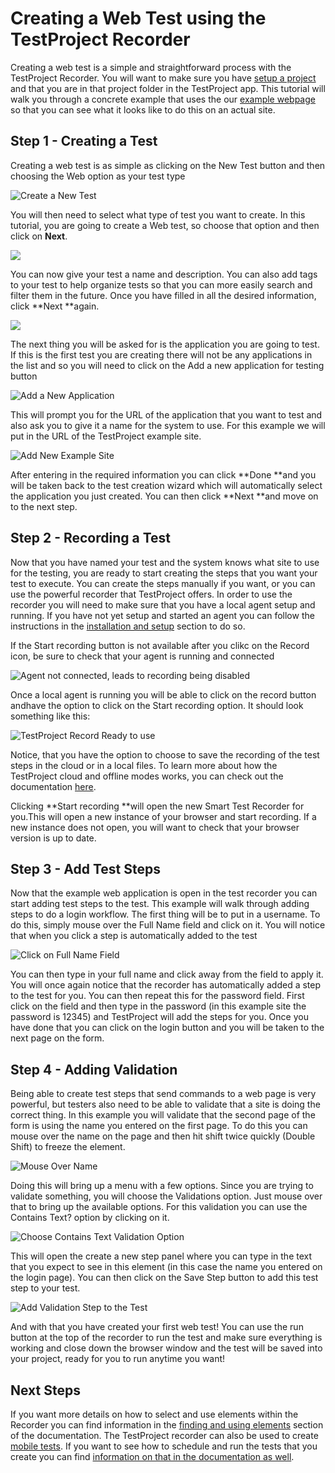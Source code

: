 # Creating a Web Test using the TestProject Recorder

Creating a web test is a simple and straightforward process with the TestProject Recorder. You will want to make sure you have [setup a project](introduction-to-web-testing.md#getting-ready) and that you are in that project folder in the TestProject app.  This tutorial will walk you through a concrete example that uses the our [example webpage](https://example.testproject.io) so that you can see what it looks like to do this on an actual site.&#x20;

## Step 1 - Creating a Test

Creating a web test is as simple as clicking on the New Test button and then choosing the Web option as your test type

![Create a New Test](<../../.gitbook/assets/image (255).png>)

You will then need to select what type of test you want to create. In this tutorial, you are going to create a Web test, so choose that option and then click on **Next**.

![](<../../.gitbook/assets/image (360).png>)

You can now give your test a name and description. You can also add tags to your test to help organize tests so that you can more easily search and filter them in the future. Once you have filled in all the desired information, click **Next **again.&#x20;

![](<../../.gitbook/assets/image (259).png>)

The next thing you will be asked for is the application you are going to test. If this is the first test you are creating there will not be any applications in the list and so you will need to click on the Add a new application for testing button

![Add a New Application](<../../.gitbook/assets/image (116).png>)

This will prompt you for the URL of the application that you want to test and also ask you to give it a name for the system to use. For this example we will put in the URL of the TestProject example site.

![Add New Example Site](<../../.gitbook/assets/image (216).png>)

After entering in the required information you can click **Done **and you will be taken back to the test creation wizard which will automatically select the application you just created. You can then click **Next **and move on to the next step.

## Step 2 - Recording a Test

Now that you have named your test and the system knows what site to use for the testing, you are ready to start creating the steps that you want your test to execute.  You can create the steps manually if you want, or you can use the powerful recorder that TestProject offers. In order to use the recorder you will need to make sure that you have a local agent setup and running.  If you have not yet setup and started an agent you can follow the instructions in the [installation and setup](../../getting-started/installation-and-setup.md) section to do so. &#x20;

If the Start recording button is not available after you clikc on the Record icon, be sure to check that your agent is running and connected

![Agent not connected, leads to recording being disabled](<../../.gitbook/assets/image (267).png>)

Once a local agent is running you will be able to click on the record button andhave the option to click on the Start recording option.  It should look something like this:

![TestProject Record Ready to use](<../../.gitbook/assets/image (342).png>)

Notice, that you have the option to choose to save the recording of the test steps in the cloud or in a local files. To learn more about how the TestProject cloud and offline modes works, you can check out the documentation [here](../../getting-started/hybrid-cloud-and-offline-mode/).&#x20;

Clicking **Start recording **will open the new Smart Test Recorder for you.This will open a new instance of your browser and start recording. If a new instance does not open, you will want to check that your browser version is up to date.

## Step 3 - Add Test Steps

Now that the example web application is open in the test recorder you can start adding test steps to the test. This example will walk through adding steps to do a login workflow. The first thing will be to put in a username. To do this, simply mouse over the Full Name field and click on it.  You will notice that when you click a step is automatically added to the test

![Click on Full Name Field](<../../.gitbook/assets/image (168).png>)

You can then type in your full name and click away from the field to apply it.  You will once again notice that the recorder has automatically added a step to the test for you. You can then repeat this for the password field. First click on the field and then type in the password (in this example site the password is 12345) and TestProject will add the steps for you.  Once you have done that you can click on the login button and you will be taken to the next page on the form.&#x20;

## Step 4 - Adding Validation

Being able to create test steps that send commands to a web page is very powerful, but testers also need to be able to validate that a site is doing the correct thing. In this example you will validate that the second page of the form is using the name you entered on the first page. To do this you can mouse over the name on the page and then hit shift twice quickly (Double Shift) to freeze the element.

![Mouse Over Name](<../../.gitbook/assets/image (44) (1).png>)

Doing this will bring up a menu with a few options. Since you are trying to validate something, you will choose the Validations option. Just mouse over that to bring up the available options. For this validation you can use the Contains Text? option by clicking on it.

![Choose Contains Text Validation Option](<../../.gitbook/assets/image (213).png>)

This will open the create a new step panel where you can type in the text that you expect to see in this element (in this case the name you entered on the login page). You can then click on the Save Step button to add this test step to your test.&#x20;

![Add Validation Step to the Test](<../../.gitbook/assets/image (214).png>)

And with that you have created your first web test!  You can use the run button at the top of the recorder to run the test and make sure everything is working and close down the browser window and the test will be saved into your project, ready for you to run anytime you want!

## Next Steps

If you want more details on how to select and use elements within the Recorder you can find information in the [finding and using elements](../finding-and-using-elements/) section of the documentation. The TestProject recorder can also be used to create [mobile tests](../mobile-testing/). If you want to see how to schedule and run the tests that you create you can find [information on that in the documentation as well](../../schedule-and-run-tests/create-and-schedule-jobs.md).

